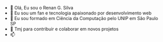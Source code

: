 - 👋 Olá, Eu sou o Renan G. Silva
- 👀 Eu sou um fan e tecnologia apaixonado por desenvolvimento web
- 🌱 Eu sou formado em Ciência da Computação pelo UNIP em São Paulo SP
- 💞️ Tmj para contribuir e colaborar em novos projetos
- 📫 

<!---
Teasercry/Teasercry is a ✨ special ✨ repository because its `README.md` (this file) appears on your GitHub profile.
You can click the Preview link to take a look at your changes.
--->
